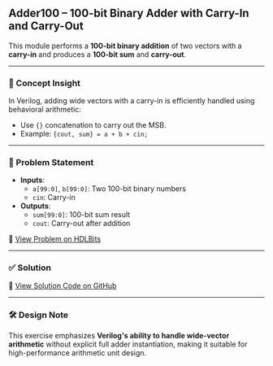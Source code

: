 ## Adder100 – 100-bit Binary Adder with Carry-In and Carry-Out

This module performs a **100-bit binary addition** of two vectors with a **carry-in** and produces a **100-bit sum** and **carry-out**.

---

### 🧠 Concept Insight  
In Verilog, adding wide vectors with a carry-in is efficiently handled using behavioral arithmetic:
- Use `{}` concatenation to carry out the MSB.
- Example: `{cout, sum} = a + b + cin;`

---

### 📘 Problem Statement  
- **Inputs**:  
  - `a[99:0]`, `b[99:0]`: Two 100-bit binary numbers  
  - `cin`: Carry-in  
- **Outputs**:  
  - `sum[99:0]`: 100-bit sum result  
  - `cout`: Carry-out after addition  

🔗 [View Problem on HDLBits](https://hdlbits.01xz.net/wiki/Adder100)

---

### ✅ Solution  
📄 [View Solution Code on GitHub](https://github.com/EswarAdithya011/HDLBits/blob/main/Problem%20Sets/2.%20Circuits/2.2%20Combinational%20Logic/Adder100.v)

---

### 🛠 Design Note  
This exercise emphasizes **Verilog's ability to handle wide-vector arithmetic** without explicit full adder instantiation, making it suitable for high-performance arithmetic unit design.
